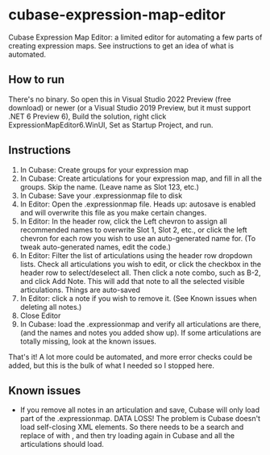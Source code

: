 # cubase-expression-map-editor
Cubase Expression Map Editor: a limited editor for automating a few parts of creating expression maps.  See instructions to get an idea of what is automated.

## How to run

There's no binary.  So open this in Visual Studio 2022 Preview (free download) or newer (or a Visual Studio 2019 Preview, but it must support .NET 6 Preview 6), Build the solution, right click ExpressionMapEditor6.WinUI, Set as Startup Project, and run.

## Instructions

1. In Cubase: Create groups for your expression map
1. In Cubase: Create articulations for your expression map, and fill in all the groups.  Skip the name. (Leave name as Slot 123, etc.)
1. In Cubase: Save your .expressionmap file to disk
1. In Editor: Open the .expressionmap file.  Heads up: autosave is enabled and will overwrite this file as you make certain changes.
1. In Editor: In the header row, click the Left chevron to assign all recommended names to overwrite Slot 1, Slot 2, etc., or click the left chevron for each row you wish to use an auto-generated name for.  (To tweak auto-generated names, edit the code.)
1. In Editor: Filter the list of articulations using the header row dropdown lists.  Check all articulations you wish to edit, or click the checkbox in the header row to select/deselect all.  Then click a note combo, such as B-2, and click Add Note.  This will add that note to all the selected visible articulations.  Things are auto-saved
1. In Editor: click a note if you wish to remove it.  (See Known issues when deleting all notes.)
1. Close Editor
1. In Cubase: load the .expressionmap and verify all articulations are there, (and the names and notes you added show up).  If some articulations are totally missing, look at the known issues.

That's it!  A lot more could be automated, and more error checks could be added, but this is the bulk of what I needed so I stopped here.

## Known issues

 - If you remove all notes in an articulation and save, Cubase will only load part of the .expressionmap.  DATA LOSS!  The problem is Cubase doesn't load self-closing XML elements.  So there needs to be a search and replace of 
 <list name="obj" type="obj" /> with <list name="obj" type="obj"></list>, and then try loading again in Cubase and all the articulations should load.
 